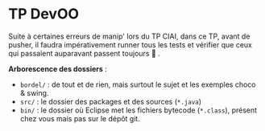 TP DevOO
========

Suite à certaines erreurs de manip' lors du TP CIAI, dans ce TP, avant de pusher, il faudra impérativement runner tous les tests et vérifier que ceux qui passaient auparavant passent toujours :frog: .

**Arborescence des dossiers** :
 * `bordel/` : de tout et de rien, mais surtout le sujet et les exemples choco & swing.
 * `src/` : le dossier des packages et des sources (`*.java`)
 * `bin/` : le dossier où Eclipse met les fichiers bytecode (`*.class`), présent chez vous mais pas sur le dépôt git.